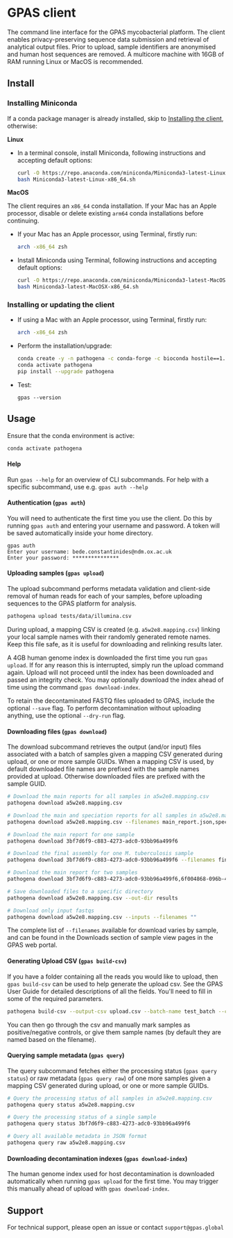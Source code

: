 # GPAS client

The command line interface for the GPAS mycobacterial platform. The client enables privacy-preserving sequence data submission and retrieval of analytical output files. Prior to upload, sample identifiers are anonymised and human host sequences are removed. A multicore machine with 16GB of RAM running Linux or MacOS is recommended.



## Install

### Installing Miniconda

If a conda package manager is already installed, skip to [Installing the client](#installing-or-updating-the-client), otherwise:

**Linux**

- In a terminal console, install Miniconda, following instructions and accepting default options:
  ```bash
  curl -O https://repo.anaconda.com/miniconda/Miniconda3-latest-Linux-x86_64.sh
  bash Miniconda3-latest-Linux-x86_64.sh
  ```

**MacOS**

The client requires an `x86_64` conda installation. If your Mac has an Apple processor, disable or delete existing `arm64` conda installations before continuing.

- If your Mac has an Apple processor, using Terminal, firstly run:
  ```bash
  arch -x86_64 zsh
  ```
- Install Miniconda using Terminal, following instructions and accepting default options:
  ```bash
  curl -O https://repo.anaconda.com/miniconda/Miniconda3-latest-MacOSX-x86_64.sh
  bash Miniconda3-latest-MacOSX-x86_64.sh
  ```



### Installing or updating the client

- If using a Mac with an Apple processor, using Terminal, firstly run:

  ```bash
  arch -x86_64 zsh
  ```

- Perform the installation/upgrade:
  ```bash
  conda create -y -n pathogena -c conda-forge -c bioconda hostile==1.1.0
  conda activate pathogena
  pip install --upgrade pathogena
  ```

- Test:
  ```
  gpas --version
  ```



## Usage

Ensure that the conda environment is active:

```bash
conda activate pathogena
```



#### Help

Run `gpas --help` for an overview of CLI subcommands. For help with a specific subcommand, use e.g. `gpas auth --help`



#### Authentication (`gpas auth`)

You will need to authenticate the first time you use the client. Do this by running `gpas auth` and entering your username and password. A token will be saved automatically inside your home directory.

```
gpas auth
Enter your username: bede.constantinides@ndm.ox.ac.uk
Enter your password: ***************
```



#### Uploading samples (`gpas upload`)

The upload subcommand performs metadata validation and client-side removal of human reads for each of your samples, before uploading sequences to the GPAS platform for analysis.

```bash
pathogena upload tests/data/illumina.csv
```

During upload, a mapping CSV is created (e.g. `a5w2e8.mapping.csv`) linking your local sample names with their randomly generated remote names. Keep this file safe, as it is useful for downloading and relinking results later.

A 4GB human genome index is downloaded the first time you run `gpas upload`. If for any reason this is interrupted, simply run the upload command again. Upload will not proceed until the index has been downloaded and passed an integrity check. You may optionally download the index ahead of time using the command `gpas download-index`.

To retain the decontaminated FASTQ files uploaded to GPAS, include the optional `--save` flag. To perform decontamination without uploading anything, use the optional `--dry-run` flag.



#### Downloading files (`gpas download`)

The download subcommand retrieves the output (and/or input) files associated with a batch of samples given a mapping CSV generated during upload, or one or more sample GUIDs. When a mapping CSV is used, by default downloaded file names are prefixed with the sample names provided at upload. Otherwise downloaded files are prefixed with the sample GUID.

```bash
# Download the main reports for all samples in a5w2e8.mapping.csv
pathogena download a5w2e8.mapping.csv

# Download the main and speciation reports for all samples in a5w2e8.mapping.csv
pathogena download a5w2e8.mapping.csv --filenames main_report.json,speciation_report.json

# Download the main report for one sample
pathogena download 3bf7d6f9-c883-4273-adc0-93bb96a499f6

# Download the final assembly for one M. tuberculosis sample
pathogena download 3bf7d6f9-c883-4273-adc0-93bb96a499f6 --filenames final.fasta

# Download the main report for two samples
pathogena download 3bf7d6f9-c883-4273-adc0-93bb96a499f6,6f004868-096b-4587-9d50-b13e09d01882

# Save downloaded files to a specific directory
pathogena download a5w2e8.mapping.csv --out-dir results

# Download only input fastqs
pathogena download a5w2e8.mapping.csv --inputs --filenames ""
```

The complete list of `--filenames` available for download varies by sample, and can be found in the Downloads section of sample view pages in the GPAS web portal.


#### Generating Upload CSV (`gpas build-csv`)

If you have a folder containing all the reads you would like to upload, then `gpas build-csv` can be used to help generate the upload csv. See the GPAS User Guide for detailed descriptions of all the fields.
You'll need to fill in some of the required parameters.

```bash
pathogena build-csv --output-csv upload.csv --batch-name test_batch --collection-date 2024-04-15 --country GBR --max-batch-size 25 my_folder
```

You can then go through the csv and manually mark samples as positive/negative controls, or give them sample names (by default they are named based on the filename).


#### Querying sample metadata (`gpas query`)

The query subcommand fetches either the processing status (`gpas query status`) or raw metadata (`gpas query raw`) of one more samples given a mapping CSV generated during upload, or one or more sample GUIDs.

```bash
# Query the processing status of all samples in a5w2e8.mapping.csv
pathogena query status a5w2e8.mapping.csv

# Query the processing status of a single sample
pathogena query status 3bf7d6f9-c883-4273-adc0-93bb96a499f6

# Query all available metadata in JSON format
pathogena query raw a5w2e8.mapping.csv
```



#### Downloading decontamination indexes (`gpas download-index`)

The human genome index used for host decontamination is downloaded automatically when running `gpas upload` for the first time. You may trigger this manually ahead of upload with `gpas download-index`.



## Support

For technical support, please open an issue or contact `support@gpas.global`
